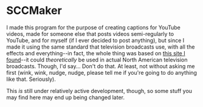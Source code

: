 # SCCMaker
I made this program for the purpose of creating captions for YouTube videos,
made for someone else that posts videos semi-regularly to YouTube, and for myself
(if I ever decided to post anything), but since I made it using the same standard
that television broadcasts use, with all the effects and everything--in fact,
the whole thing was based on
[this site I found](http://www.theneitherworld.com/mcpoodle/SCC_TOOLS/DOCS/SCC_FORMAT.HTML)--it
could *theoretically* be used in actual North American television broadcasts.
Though, I'd say... Don't do that. At least, not without asking me first
(wink, wink, nudge, nudge, please tell me if you're going to do anything like that. Seriously).

This *is* still under relatively active development, though, so some stuff you may find
here may end up being changed later.
